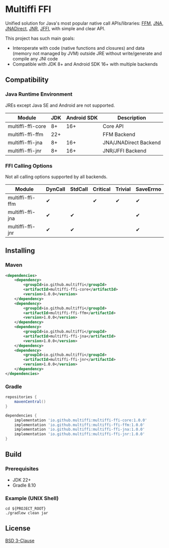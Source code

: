 # Multiffi FFI
Unified solution for Java's most popular native call APIs/libraries: 
[FFM](https://openjdk.org/jeps/454), 
[JNA](https://github.com/java-native-access/jna), 
[JNADirect](https://github.com/java-native-access/jna/blob/master/www/DirectMapping.md), 
[JNR](https://github.com/jnr/jnr-ffi), 
[JFFI](https://github.com/jnr/jffi), 
with simple and clear API.

This project has such main goals:
- Interoperate with code (native functions and closures) and data (memory not managed by JVM) outside JRE without write/generate and compile any JNI code
- Compatible with JDK 8+ and Android SDK 16+ with multiple backends

## Compatibility

### Java Runtime Environment
JREs except Java SE and Android are not supported.

| Module            | JDK | Android SDK | Description           |
|-------------------|-----|-------------|-----------------------|
| multiffi-ffi-core | 8+  | 16+         | Core API              |
| multiffi-ffi-ffm  | 22+ |             | FFM Backend           |
| multiffi-ffi-jna  | 8+  | 16+         | JNA/JNADirect Backend |
| multiffi-ffi-jnr  | 8+  | 16+         | JNR/JFFI Backend      |

### FFI Calling Options
Not all calling options supported by all backends.

| Module           | DynCall | StdCall | Critical | Trivial | SaveErrno |
|------------------|---------|---------|----------|---------|-----------|
| multiffi-ffi-ffm | ✔       |         | ✔        | ✔       | ✔         |
| multiffi-ffi-jna | ✔       | ✔       |          |         | ✔         |
| multiffi-ffi-jnr | ✔       | ✔       |          |         | ✔         |

## Installing
### Maven
```xml
<dependencies>
    <dependency>
        <groupId>io.github.multiffi</groupId>
        <artifactId>multiffi-ffi-core</artifactId>
        <version>1.0.0</version>
    </dependency>
    <dependency>
        <groupId>io.github.multiffi</groupId>
        <artifactId>multiffi-ffi-ffm</artifactId>
        <version>1.0.0</version>
    </dependency>
    <dependency>
        <groupId>io.github.multiffi</groupId>
        <artifactId>multiffi-ffi-jna</artifactId>
        <version>1.0.0</version>
    </dependency>
    <dependency>
        <groupId>io.github.multiffi</groupId>
        <artifactId>multiffi-ffi-jnr</artifactId>
        <version>1.0.0</version>
    </dependency>
</dependencies>
```
### Gradle
```groovy
repositories {
    mavenCentral()
}

dependencies {
    implementation 'io.github.multiffi:multiffi-ffi-core:1.0.0'
    implementation 'io.github.multiffi:multiffi-ffi-ffm:1.0.0'
    implementation 'io.github.multiffi:multiffi-ffi-jna:1.0.0'
    implementation 'io.github.multiffi:multiffi-ffi-jnr:1.0.0'
}
```

## Build
### Prerequisites
- JDK 22+
- Gradle 8.10

### Example (UNIX Shell)
```shell
cd ${PROJECT_ROOT}
./gradlew clean jar
```

## License
[BSD 3-Clause](/LICENSE)